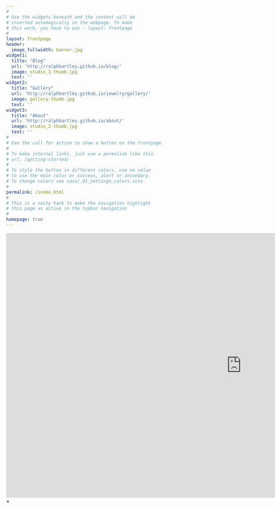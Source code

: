 ```yaml
---
#
# Use the widgets beneath and the content will be
# inserted automagically in the webpage. To make
# this work, you have to use › layout: frontpage
#
layout: frontpage
header:
  image_fullwidth: banner.jpg
widget1:
  title: "Blog"
  url: 'http://ralphbartley.github.io/blog/'
  image: studio_1-thumb.jpg
  text: ''
widget2:
  title: "Gallery"
  url: 'http://ralphbartley.github.io/jewelry/gallery/'
  image: gallery-thumb.jpg
  text: ''
widget3:
  title: "About"
  url: 'http://ralphbartley.github.io/about/'
  image: studio_2-thumb.jpg
  text: ''
#
# Use the call for action to show a button on the frontpage
#
# To make internal links, just use a permalink like this
# url: /getting-started/
#
# To style the button in different colors, use no value
# to use the main color or success, alert or secondary.
# To change colors see sass/_01_settings_colors.scss
#
permalink: /index.html
#
# This is a nasty hack to make the navigation highlight
# this page as active in the topbar navigation
#
homepage: true
---
```


<div id="videoModal" class="reveal-modal large" data-reveal="">
  <div class="flex-video widescreen vimeo" style="display: block;">
    <iframe width="1280" height="720" src="https://www.youtube.com/embed/3b5zCFSmVvU" frameborder="0" allowfullscreen></iframe>
  </div>
  <a class="close-reveal-modal">&#215;</a>
</div>